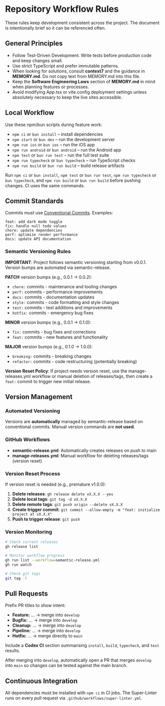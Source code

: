 # Repository Workflow Rules

These rules keep development consistent across the project. The document is intentionally brief so it can be referenced often.

## General Principles

- Follow Test-Driven Development. Write tests before production code and keep changes small.
- Use strict TypeScript and prefer immutable patterns.
- When looking for solutions, consult **context7** and the guidance in **MEMORY.md**. Do not copy text from MEMORY.md into this file.
- Keep the **Software Engineering Laws** section of **MEMORY.md** in mind when
  planning features or processes.
- Avoid modifying App.tsx or vite.config deployment settings unless absolutely necessary to keep the live sites accessible.

## Local Workflow

Use these npm/bun scripts during feature work:

- `npm ci` or `bun install` – install dependencies
- `npm start` or `bun dev` – run the development server
- `npm run ios` or `bun ios` – run the iOS app
- `npm run android` or `bun android` – run the Android app
- `npm test` or `bun run test` – run the full test suite
- `npm run typecheck` or `bun typecheck` – run TypeScript checks
- `npm run build` or `bun run build` – build release artifacts

Run `npm ci` or `bun install`, `npm test` or `bun run test`, `npm run typecheck` or `bun typecheck`, and `npm run build` or `bun run build` before pushing changes. CI uses the same commands.

## Commit Standards

Commits must use [Conventional Commits](https://www.conventionalcommits.org/en/v1.0.0/). Examples:

```
feat: add dark mode toggle
fix: handle null todo values  
chore: update dependencies
perf: optimize render performance
docs: update API documentation
```

### Semantic Versioning Rules

**IMPORTANT**: Project follows semantic versioning starting from v0.0.1. Version bumps are automated via semantic-release.

**PATCH** version bumps (e.g., 0.0.1 → 0.0.2):
- `chore:` commits - maintenance and tooling changes
- `perf:` commits - performance improvements
- `docs:` commits - documentation updates
- `style:` commits - code formatting and style changes
- `test:` commits - test additions and improvements
- `hotfix:` commits - emergency bug fixes

**MINOR** version bumps (e.g., 0.0.1 → 0.1.0):
- `fix:` commits - bug fixes and corrections
- `feat:` commits - new features and functionality

**MAJOR** version bumps (e.g., 0.1.0 → 1.0.0):
- `breaking:` commits - breaking changes
- `refactor:` commits - code restructuring (potentially breaking)

**Version Reset Policy**: If project needs version reset, use the manage-releases.yml workflow or manual deletion of releases/tags, then create a `feat:` commit to trigger new initial release.

## Version Management

### Automated Versioning

Versions are **automatically** managed by semantic-release based on conventional commits. Manual version commands are **not used**.

### GitHub Workflows

- **semantic-release.yml**: Automatically creates releases on push to main
- **manage-releases.yml**: Manual workflow for deleting releases/tags (version reset)

### Version Reset Process

If version reset is needed (e.g., premature v1.0.0):

1. **Delete releases**: `gh release delete vX.X.X --yes`
2. **Delete local tags**: `git tag -d vX.X.X`
3. **Delete remote tags**: `git push origin --delete vX.X.X`
4. **Create trigger commit**: `git commit --allow-empty -m "feat: initialize project at vX.X.X"`
5. **Push to trigger release**: `git push`

### Version Monitoring

```bash
# Check current releases
gh release list

# Monitor workflow progress
gh run list --workflow=semantic-release.yml
gh run watch

# Check git tags
git tag -l
```

## Pull Requests

Prefix PR titles to show intent:

- **Feature:** … → merge into `develop`
- **Bugfix:** … → merge into `develop`
- **Cleanup:** … → merge into `develop`
- **Pipeline:** … → merge into `develop`
- **Hotfix:** … → merge directly to `main`

Include a **Codex CI** section summarising `install`, `build`, `typecheck`, and `test` results.

After merging into `develop`, automatically open a PR that merges `develop` into `main` so changes can be tested against the main branch.

## Continuous Integration

All dependencies must be installed with `npm ci` in CI jobs. The Super-Linter runs on every pull request via `.github/workflows/super-linter.yml`.
